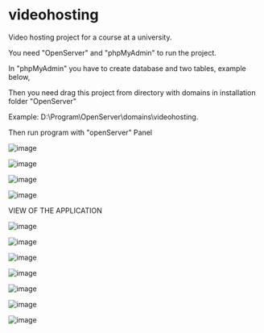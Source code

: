 # videohosting 

Video hosting project for a course at a university.

You need "OpenServer" and "phpMyAdmin" to run the project.

In "phpMyAdmin" you have to create database and two tables, example below,

Then you need drag this project from directory with domains in installation folder "OpenServer" 

Example: D:\Program\OpenServer\domains\videohosting.

Then run program with "openServer" Panel

![image](https://user-images.githubusercontent.com/70800450/165181307-384d9a5b-4eca-44b8-99fe-749494401a50.png)

![image](https://user-images.githubusercontent.com/70800450/165181428-d96af13b-5809-4a22-a6ea-49047a49d674.png)

![image](https://user-images.githubusercontent.com/70800450/165181475-2b82936f-daca-4073-81bd-ba4063101b08.png)

![image](https://user-images.githubusercontent.com/70800450/165181985-5f2c0913-99b8-4cba-a2ec-c4dd88ca312f.png)



VIEW OF THE APPLICATION

![image](https://user-images.githubusercontent.com/70800450/165182319-e52755e7-ae84-49ab-954d-40eda20f423d.png)

![image](https://user-images.githubusercontent.com/70800450/165182353-2b7c3c87-d795-4ade-9199-4183fad5c125.png)

![image](https://user-images.githubusercontent.com/70800450/165182389-09d0ece5-61cd-4058-90e6-4ddb70481e1b.png)

![image](https://user-images.githubusercontent.com/70800450/165182428-8dba7dcf-235c-4908-a1d5-a500a7f2ea58.png)

![image](https://user-images.githubusercontent.com/70800450/165182464-193e0dbd-8e21-4b0f-8f09-254c0d959c95.png)

![image](https://user-images.githubusercontent.com/70800450/165182515-d8dfcead-3b21-48bb-935a-6b53264a64eb.png)

![image](https://user-images.githubusercontent.com/70800450/165182572-a670e7f3-0f49-4816-8b94-4e402172aaa2.png)

